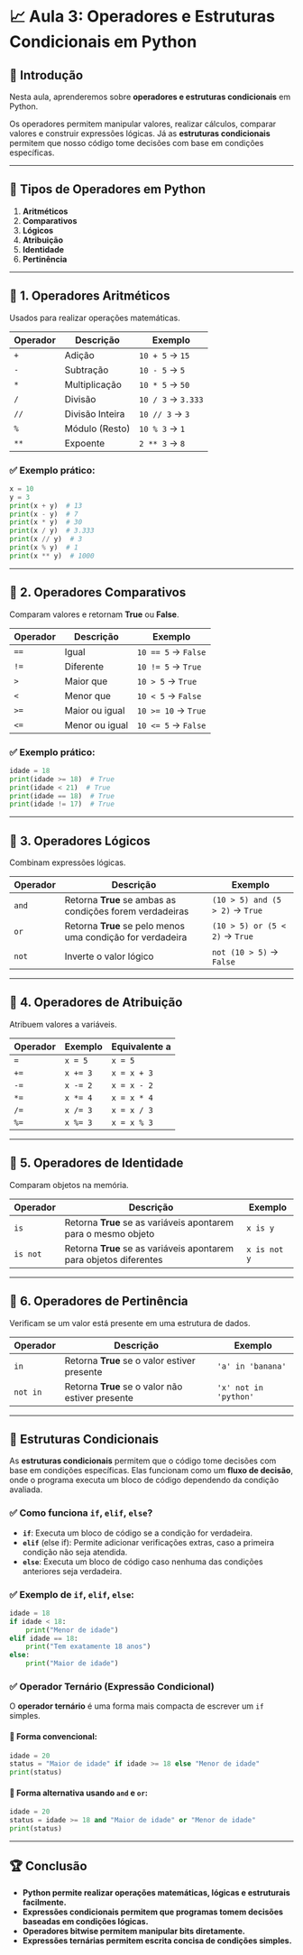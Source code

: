# 📈 Aula 3: Operadores e Estruturas Condicionais em Python

## 📝 Introdução

Nesta aula, aprenderemos sobre **operadores e estruturas condicionais** em Python.

Os operadores permitem manipular valores, realizar cálculos, comparar valores e construir expressões lógicas. Já as **estruturas condicionais** permitem que nosso código tome decisões com base em condições específicas.

---

## 🔹 Tipos de Operadores em Python

1. **Aritméticos**
2. **Comparativos**
3. **Lógicos**
4. **Atribuição**
5. **Identidade**
6. **Pertinência**

---

## 📌 1. Operadores Aritméticos

Usados para realizar operações matemáticas.

| Operador | Descrição       | Exemplo  |
|----------|-----------------|----------|
| `+`      | Adição          | `10 + 5` → `15` |
| `-`      | Subtração       | `10 - 5` → `5`  |
| `*`      | Multiplicação   | `10 * 5` → `50` |
| `/`      | Divisão         | `10 / 3` → `3.333` |
| `//`     | Divisão Inteira | `10 // 3` → `3` |
| `%`      | Módulo (Resto)  | `10 % 3` → `1` |
| `**`     | Expoente        | `2 ** 3` → `8` |

### ✅ Exemplo prático:
```python
x = 10
y = 3
print(x + y)  # 13
print(x - y)  # 7
print(x * y)  # 30
print(x / y)  # 3.333
print(x // y)  # 3
print(x % y)  # 1
print(x ** y)  # 1000
```

---

## 📌 2. Operadores Comparativos

Comparam valores e retornam **True** ou **False**.

| Operador | Descrição       | Exemplo  |
|----------|----------------|---------|
| `==`     | Igual          | `10 == 5` → `False` |
| `!=`     | Diferente      | `10 != 5` → `True` |
| `>`      | Maior que      | `10 > 5` → `True` |
| `<`      | Menor que      | `10 < 5` → `False` |
| `>=`     | Maior ou igual | `10 >= 10` → `True` |
| `<=`     | Menor ou igual | `10 <= 5` → `False` |

### ✅ Exemplo prático:
```python
idade = 18
print(idade >= 18)  # True
print(idade < 21)  # True
print(idade == 18)  # True
print(idade != 17)  # True
```

---

## 📌 3. Operadores Lógicos

Combinam expressões lógicas.

| Operador | Descrição                | Exemplo  |
|----------|----------------------|---------|
| `and`    | Retorna **True** se ambas as condições forem verdadeiras | `(10 > 5) and (5 > 2)` → `True` |
| `or`     | Retorna **True** se pelo menos uma condição for verdadeira | `(10 > 5) or (5 < 2)` → `True` |
| `not`    | Inverte o valor lógico | `not (10 > 5)` → `False` |

---

## 📌 4. Operadores de Atribuição

Atribuem valores a variáveis.

| Operador | Exemplo  | Equivalente a |
|----------|---------|--------------|
| `=`      | `x = 5` | `x = 5` |
| `+=`     | `x += 3` | `x = x + 3` |
| `-=`     | `x -= 2` | `x = x - 2` |
| `*=`     | `x *= 4` | `x = x * 4` |
| `/=`     | `x /= 3` | `x = x / 3` |
| `%=`     | `x %= 3` | `x = x % 3` |

---

## 📌 5. Operadores de Identidade

Comparam objetos na memória.

| Operador | Descrição     | Exemplo  |
|----------|--------------|---------|
| `is`     | Retorna **True** se as variáveis apontarem para o mesmo objeto | `x is y` |
| `is not` | Retorna **True** se as variáveis apontarem para objetos diferentes | `x is not y` |

---

## 📌 6. Operadores de Pertinência

Verificam se um valor está presente em uma estrutura de dados.

| Operador | Descrição     | Exemplo  |
|----------|--------------|---------|
| `in`     | Retorna **True** se o valor estiver presente | `'a' in 'banana'` |
| `not in` | Retorna **True** se o valor não estiver presente | `'x' not in 'python'` |

---

## 📌 Estruturas Condicionais

As **estruturas condicionais** permitem que o código tome decisões com base em condições específicas. Elas funcionam como um **fluxo de decisão**, onde o programa executa um bloco de código dependendo da condição avaliada.

### ✅ Como funciona `if`, `elif`, `else`?

- **`if`**: Executa um bloco de código se a condição for verdadeira.
- **`elif`** (else if): Permite adicionar verificações extras, caso a primeira condição não seja atendida.
- **`else`**: Executa um bloco de código caso nenhuma das condições anteriores seja verdadeira.

### ✅ Exemplo de `if`, `elif`, `else`:
```python
idade = 18
if idade < 18:
    print("Menor de idade")
elif idade == 18:
    print("Tem exatamente 18 anos")
else:
    print("Maior de idade")
```

### ✅ Operador Ternário (Expressão Condicional)
O **operador ternário** é uma forma mais compacta de escrever um `if` simples.

#### 🔄 Forma convencional:
```python
idade = 20
status = "Maior de idade" if idade >= 18 else "Menor de idade"
print(status)
```

#### 🔄 Forma alternativa usando `and` e `or`:
```python
idade = 20
status = idade >= 18 and "Maior de idade" or "Menor de idade"
print(status)
```

---

## 🏆 Conclusão

- **Python permite realizar operações matemáticas, lógicas e estruturais facilmente.**
- **Expressões condicionais permitem que programas tomem decisões baseadas em condições lógicas.**
- **Operadores bitwise permitem manipular bits diretamente.**
- **Expressões ternárias permitem escrita concisa de condições simples.**